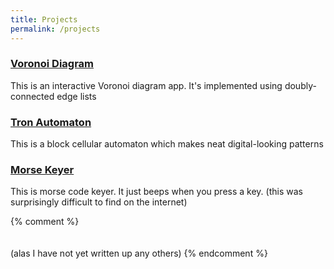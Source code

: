 ```yaml
---
title: Projects
permalink: /projects
---
```


### [Voronoi Diagram](/projects/voronoi)

This is an interactive Voronoi diagram app. It's implemented using doubly-connected edge lists

### [Tron Automaton](/projects/tron)

This is a block cellular automaton which makes neat digital-looking patterns


### [Morse Keyer](/projects/morse)

This is morse code keyer. It just beeps when you press a key. (this was surprisingly difficult to find on the internet)

{% comment %}
<br><br><br>
(alas I have not yet written up any others)
{% endcomment %}
